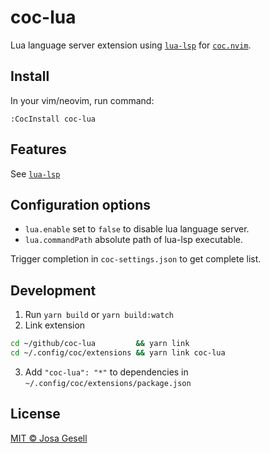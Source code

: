 # coc-lua

Lua language server extension using [`lua-lsp`](https://github.com/Alloyed/lua-lsp)
for [`coc.nvim`](https://github.com/neoclide/coc.nvim).

## Install

In your vim/neovim, run command:

    :CocInstall coc-lua

## Features

See [`lua-lsp`](https://github.com/Alloyed/lua-lsp)

## Configuration options

- `lua.enable` set to `false` to disable lua language server.
- `lua.commandPath` absolute path of lua-lsp executable.

Trigger completion in `coc-settings.json` to get complete list.

## Development

1. Run `yarn build` or `yarn build:watch`
2. Link extension

```sh
cd ~/github/coc-lua         && yarn link
cd ~/.config/coc/extensions && yarn link coc-lua
```

3. Add `"coc-lua": "*"` to dependencies in `~/.config/coc/extensions/package.json`

## License

[MIT © Josa Gesell](LICENSE)
